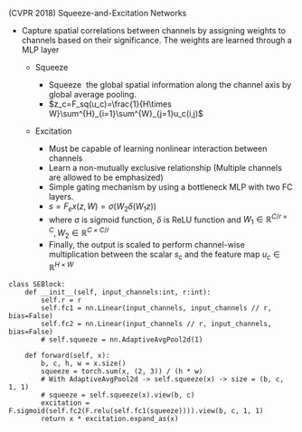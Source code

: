 (CVPR 2018) Squeeze-and-Excitation Networks

- Capture spatial correlations between channels by assigning weights to channels based on their significance. The weights are learned through a MLP layer
    
    - Squeeze
        
        - Squeeze  the global spatial information along the channel axis by global average pooling.
        - $z_c=F_sq(u_c)=\frac{1}{H\times W}\sum^{H}_{i=1}\sum^{W}_{j=1}u_c(i,j)$
    - Excitation
        
        - Must be capable of learning nonlinear interaction between channels
        - Learn a non-mutually exclusive relationship (Multiple channels are allowed to be emphasized)
        - Simple gating mechanism by using a bottleneck MLP with two FC layers.
        - $s=F_ex(z, W)=\sigma(W_2\delta(W_1z))$
        - where $\sigma$ is sigmoid function, $\delta$ is ReLU function and $W_1\in\mathbb{R}^{C/r\times C},W_2\in\mathbb{R}^{C\times C/r}$
        - Finally, the output is scaled to perform channel-wise multiplication between the scalar $s_c$ and the feature map $u_c\in\mathbb{R}^{H\times W}$
            

```
class SEBlock:
    def __init__(self, input_channels:int, r:int):
        self.r = r
        self.fc1 = nn.Linear(input_channels, input_channels // r, bias=False)
        self.fc2 = nn.Linear(input_channels // r, input_channels, bias=False)
        # self.squeeze = nn.AdaptiveAvgPool2d(1)

    def forward(self, x):
        b, c, h, w = x.size()
        squeeze = torch.sum(x, (2, 3)) / (h * w)
        # With AdaptiveAvgPool2d -> self.squeeze(x) -> size = (b, c, 1, 1)
        # squeeze = self.squeeze(x).view(b, c)
        excitation = F.sigmoid(self.fc2(F.relu(self.fc1(squeeze)))).view(b, c, 1, 1)
        return x * excitation.expand_as(x)
```